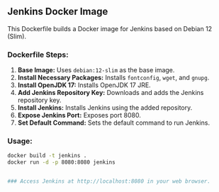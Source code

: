 ## Jenkins Docker Image

This Dockerfile builds a Docker image for Jenkins based on Debian 12 (Slim).

### Dockerfile Steps:

1. **Base Image:** Uses `debian:12-slim` as the base image.
2. **Install Necessary Packages:** Installs `fontconfig`, `wget`, and `gnupg`.
3. **Install OpenJDK 17:** Installs OpenJDK 17 JRE.
4. **Add Jenkins Repository Key:** Downloads and adds the Jenkins repository key.
5. **Install Jenkins:** Installs Jenkins using the added repository.
6. **Expose Jenkins Port:** Exposes port 8080.
7. **Set Default Command:** Sets the default command to run Jenkins.

### Usage:

```bash
docker build -t jenkins .
docker run -d -p 8080:8080 jenkins


### Access Jenkins at http://localhost:8080 in your web browser.

